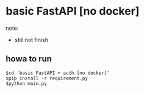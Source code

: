 # basic FastAPI [no docker]
note:
- still not finish


## howa to run
```
$cd 'basic FastAPI + auth [no docker]'
$pip install -r requirement.py
$python main.py
```
